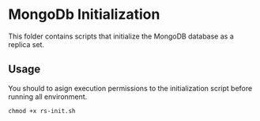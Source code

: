 # MongoDb Initialization

This folder contains scripts that initialize the MongoDB database as a replica set.

## Usage

You should to asign execution permissions to the initialization script before running all environment.

```shell
chmod +x rs-init.sh
```
